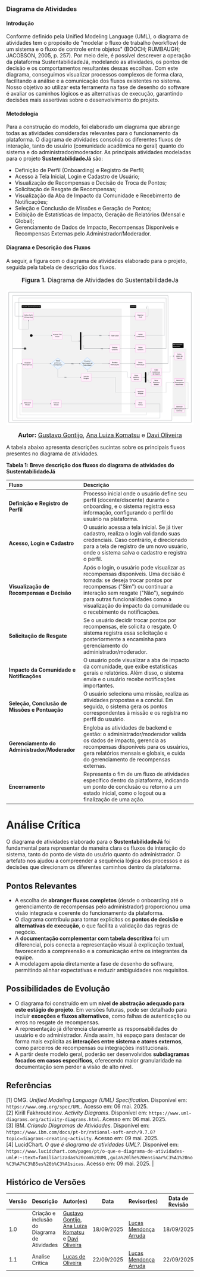### **Diagrama de Atividades**

#### **Introdução**

Conforme definido pela Unified Modeling Language (UML), o diagrama de atividades tem o propósito de "modelar o fluxo de trabalho (workflow) de um sistema e o fluxo de controle entre objetos" (BOOCH; RUMBAUGH; JACOBSON, 2005, p. 257). Por meio dele, é possível descrever a operação da plataforma SustentabilidadeJá, modelando as atividades, os pontos de decisão e os comportamentos resultantes dessas escolhas. Com este diagrama, conseguimos visualizar processos complexos de forma clara, facilitando a análise e a comunicação dos fluxos existentes no sistema. Nosso objetivo ao utilizar esta ferramenta na fase de desenho do software é avaliar os caminhos lógicos e as alternativas de execução, garantindo decisões mais assertivas sobre o desenvolvimento do projeto.

#### **Metodologia**

Para a construção do modelo, foi elaborado um diagrama que abrange todas as atividades consideradas relevantes para o funcionamento da plataforma. O diagrama de atividades consolida os diferentes fluxos de interação, tanto do usuário (comunidade acadêmica no geral) quanto do sistema e do administrador/moderador. As principais atividades modeladas para o projeto **SustentabilidadeJá** são:

* Definição de Perfil (Onboarding) e Registro de Perfil;
* Acesso à Tela Inicial, Login e Cadastro de Usuário;
* Visualização de Recompensas e Decisão de Troca de Pontos;
* Solicitação de Resgate de Recompensas;
* Visualização da Aba de Impacto da Comunidade e Recebimento de Notificações;
* Seleção e Conclusão de Missões e Geração de Pontos;
* Exibição de Estatísticas de Impacto, Geração de Relatórios (Mensal e Global);
* Gerenciamento de Dados de Impacto, Recompensas Disponíveis e Recompensas Externas pelo Administrador/Moderador.

#### **Diagrama e Descrição dos Fluxos**

A seguir, a figura com o diagrama de atividades elaborado para o projeto, seguida pela tabela de descrição dos fluxos.

<center>
<font size="3"><p style="text-align: center"><b>Figura 1.</b>  Diagrama de Atividades do SustentabilidadeJa </p></font>

![Diagrama de Atividades](../assets/DiagramaAtividades.png)

<font size="3"><p style="text-align: center"><b>Autor:</b>  [Gustavo Gontijo](https://https://github.com/Guga301104), [Ana Luiza Komatsu](https://github.com/luluaroeira) e [Davi Oliveira](https://https://github.com/daviRolvr) </p></font>
</center>

A tabela abaixo apresenta descrições sucintas sobre os principais fluxos presentes no diagrama de atividades.

**Tabela 1: Breve descrição dos fluxos do diagrama de atividades do SustentabilidadeJá**

| Fluxo                                       | Descrição                                                                                                                                                                                                                                                                                                                                                                                           |
| :------------------------------------------ | :-------------------------------------------------------------------------------------------------------------------------------------------------------------------------------------------------------------------------------------------------------------------------------------------------------------------------------------------------------------------------------------------------- |
| **Definição e Registro de Perfil** | Processo inicial onde o usuário define seu perfil (docente/discente) durante o onboarding, e o sistema registra essa informação, configurando o perfil do usuário na plataforma.                                                                                                                                                                                                                    |
| **Acesso, Login e Cadastro** | O usuário acessa a tela inicial. Se já tiver cadastro, realiza o login validando suas credenciais. Caso contrário, é direcionado para a tela de registro de um novo usuário, onde o sistema salva o cadastro e registra o perfil.                                                                                                                                                                |
| **Visualização de Recompensas e Decisão** | Após o login, o usuário pode visualizar as recompensas disponíveis. Uma decisão é tomada: se deseja trocar pontos por recompensas ("Sim") ou continuar a interação sem resgate ("Não"), seguindo para outras funcionalidades como a visualização do impacto da comunidade ou o recebimento de notificações.                                                                                      |
| **Solicitação de Resgate** | Se o usuário decidir trocar pontos por recompensas, ele solicita o resgate. O sistema registra essa solicitação e posteriormente a encaminha para gerenciamento do administrador/moderador.                                                                                                                                                                                                       |
| **Impacto da Comunidade e Notificações** | O usuário pode visualizar a aba de impacto da comunidade, que exibe estatísticas gerais e relatórios. Além disso, o sistema envia e o usuário recebe notificações importantes.                                                                                                                                                                                                                    |
| **Seleção, Conclusão de Missões e Pontuação** | O usuário seleciona uma missão, realiza as atividades propostas e a conclui. Em seguida, o sistema gera os pontos correspondentes à missão e os registra no perfil do usuário.                                                                                                                                                                                                                        |
| **Gerenciamento do Administrador/Moderador** | Engloba as atividades de backend e gestão: o administrador/moderador valida os dados de impacto, gerencia as recompensas disponíveis para os usuários, gera relatórios mensais e globais, e cuida do gerenciamento de recompensas externas.                                                                                                                                                         |
| **Encerramento** | Representa o fim de um fluxo de atividades específico dentro da plataforma, indicando um ponto de conclusão ou retorno a um estado inicial, como o logout ou a finalização de uma ação.                                                                                                                                                                                                                |

# Análise Crítica

O diagrama de atividades elaborado para o **SustentabilidadeJá** foi fundamental para representar de maneira clara os fluxos de interação do sistema, tanto do ponto de vista do usuário quanto do administrador. O artefato nos ajudou a compreender a sequência lógica dos processos e as decisões que direcionam os diferentes caminhos dentro da plataforma.

## Pontos Relevantes
- A escolha de **abranger fluxos completos** (desde o onboarding até o gerenciamento de recompensas pelo administrador) proporcionou uma visão integrada e coerente do funcionamento da plataforma.  
- O diagrama contribuiu para tornar explícitos os **pontos de decisão e alternativas de execução**, o que facilita a validação das regras de negócio.  
- A **documentação complementar com tabela descritiva** foi um diferencial, pois conecta a representação visual à explicação textual, favorecendo a compreensão e a comunicação entre os integrantes da equipe.  
- A modelagem apoia diretamente a fase de desenho do software, permitindo alinhar expectativas e reduzir ambiguidades nos requisitos.  

## Possibilidades de Evolução
- O diagrama foi construído em um **nível de abstração adequado para este estágio do projeto**. Em versões futuras, pode ser detalhado para incluir **exceções e fluxos alternativos**, como falhas de autenticação ou erros no resgate de recompensas.  
- A representação já diferencia claramente as responsabilidades do usuário e do administrador. Ainda assim, há espaço para destacar de forma mais explícita as **interações entre sistema e atores externos**, como parceiros de recompensas ou integrações institucionais.  
- A partir deste modelo geral, poderão ser desenvolvidos **subdiagramas focados em casos específicos**, oferecendo maior granularidade na documentação sem perder a visão de alto nível.  

## **Referências**

[1] OMG. *Unified Modeling Language (UML) Specification*. Disponível em: `https://www.omg.org/spec/UML`. Acesso em: 06 mai. 2025.
<br>[2] Kirill Fakhroutdinov. *Activity Diagrams*. Disponível em: `https://www.uml-diagrams.org/activity-diagrams.html`. Acesso em: 06 mai. 2025.
<br>[3] IBM. *Criando Diagramas de Atividades*. Disponível em: `https://www.ibm.com/docs/pt-br/rational-soft-arch/9.7.0?topic=diagrams-creating-activity`. Acesso em: 09 mai. 2025.
<br>[4] LucidChart. *O que é diagrama de atividades UML?*. Disponível em: `https://www.lucidchart.com/pages/pt/o-que-e-diagrama-de-atividades-uml#:~:text=familiarizadas%20com%20UML,guia%20lhe%20ensinar%C3%A1%20no%C3%A7%C3%B5es%20b%C3%A1sicas`. Acesso em: 09 mai. 2025.                                                              |


## Histórico de Versões

| Versão | Descrição                            | Autor(es)                                                                                         | Data       | Revisor(es)                                                                                                 | Data de Revisão |
| ------ | ------------------------------------ | ------------------------------------------------------------------------------------------------- | ---------- | ----------------------------------------------------------------------------------------------------------- | --------- |
| 1.0    | Criação e inclusão do Diagrama de Atividades | [Gustavo Gontijo](https://https://github.com/Guga301104), [Ana Luiza Komatsu](https://github.com/luluaroeira) e [Davi Oliveira](https://https://github.com/daviRolvr) | 18/09/2025 | [Lucas Mendonça Arruda](https://github.com/lucasarruda9) | 18/09/2025|
| 1.1    | Analise Critica | [Lucas de Oliveira](https://github.com/LucasOliveiraDiasMarquesFerreira) | 22/09/2025 | [Lucas Mendonça Arruda](https://github.com/lucasarruda9) | 22/09/2025|
